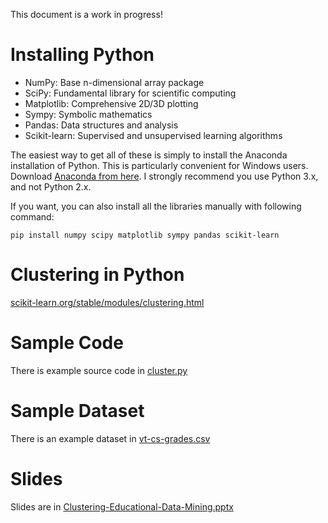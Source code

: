 This document is a work in progress!

Installing Python
=================

* NumPy: Base n-dimensional array package
* SciPy: Fundamental library for scientific computing
* Matplotlib: Comprehensive 2D/3D plotting
* Sympy: Symbolic mathematics
* Pandas: Data structures and analysis
* Scikit-learn: Supervised and unsupervised learning algorithms

The easiest way to get all of these is simply to install the Anaconda installation of Python. This is particularly convenient for Windows users. Download [Anaconda from here](https://www.continuum.io/downloads). I strongly recommend you use Python 3.x, and not Python 2.x.

If you want, you can also install all the libraries manually with following command:

    pip install numpy scipy matplotlib sympy pandas scikit-learn
    


Clustering in Python
====================

[scikit-learn.org/stable/modules/clustering.html](Clustering)

Sample Code
===========

There is example source code in [cluster.py](cluster.py)

Sample Dataset
==============

There is an example dataset in [vt-cs-grades.csv](vt-cs-grades.csv)

Slides
======

Slides are in [Clustering-Educational-Data-Mining.pptx](Clustering-Educational-Data-Mining.pptx)
